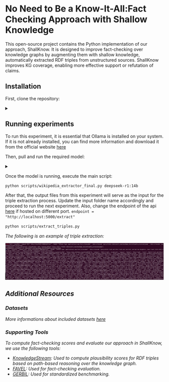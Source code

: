 # No Need to Be a Know-It-All:Fact Checking Approach with Shallow Knowledge
This open-source project contains the Python implementation of our approach, ShallKnow. It is designed to improve fact-checking over knowledge graphs by augmenting them with shallow knowledge, automatically extracted RDF triples from unstructured sources. ShallKnow improves KG coverage, enabling more effective support or refutation of claims. 

## Installation

First, clone the repository:
<details><summary> </summary>
 
```bash
git clone https://github.com/factcheckerr/ShallKnow.git
cd ShallKnow
python3 -m venv venv
source venv/bin/activate
pip install -r requirements.txt
```
or 

```bash
git clone https://github.com/factcheckerr/ShallKnow.git
cd ShallKnow
python -m venv venv
venv\Scripts\activate
pip install -r requirements.txt
```
</details>

## Running experiments

To run this experiment, it is essential that Ollama is installed on your system. If it is not already installed, you can find more information and download it from the official website [here](https://ollama.com/download)

Then, pull and run the required model:
<details><summary> </summary>

```bash
ollama pull deepseek-r1:14b
ollama run deepseek-r1:14b
```
</details>

Once the model is running, execute the main script:

```bash
python scripts/wikipedia_extractor_final.py deepseek-r1:14b
```

After that, the output files from this experiment will serve as the input for the triple extraction process. Update the input folder name accordingly and proceed to run the next experiment.
Also, change the endpoint of the api [here](https://github.com/factcheckerr/ShallKnow/blob/main/scripts/extract_triples.py) if hosted on different port. `endpoint = "http://localhost:5000/extract"`


```bash
python scripts/extract_triples.py
```

<i>The following is an example of triple extraction:<i>


![Overview](utils/triples_extraction.png)



## Additional Resources

### Datasets

More informations about included datasets [here](https://zenodo.org/records/15390036)

### Supporting Tools


To compute fact-checking scores and evaluate our approach in ShallKnow, we use the following tools:

- [KnowledgeStream](https://github.com/saschaTrippel/knowledgestream): Used to compute plausibility scores for RDF triples based on path-based reasoning over the knowledge graph.
- [FAVEL](https://github.com/dice-group/favel): Used for fact-checking evaluation.
- [GERBIL](https://gerbil-kbc.aksw.org/gerbil/config): Used for standardized benchmarking.







